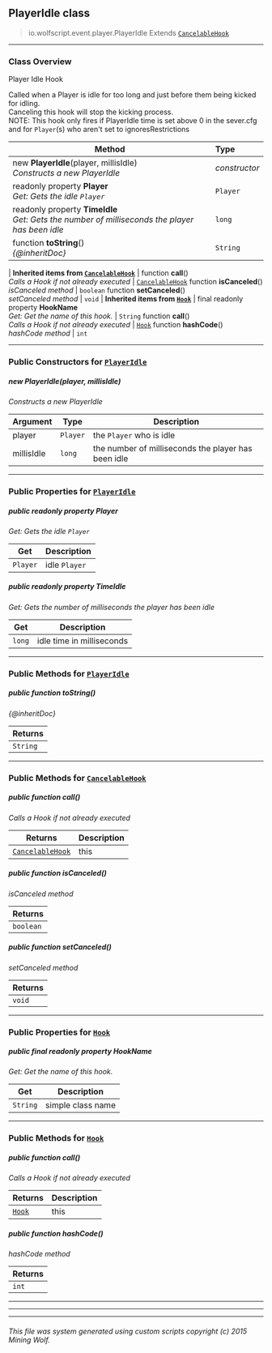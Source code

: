 ## PlayerIdle __class__

>io.wolfscript.event.player.PlayerIdle
>Extends [`CancelableHook`](../../hook/CancelableHook.md)

---

### Class Overview

Player Idle Hook<p/> Called when a Player is idle for too long and just before them being kicked for idling.<br/> Canceling this hook will stop the kicking process.<br/> NOTE: This hook only fires if PlayerIdle time is set above 0 in the sever.cfg and for `Player`(s) who aren't set to ignoresRestrictions

Method | Type   
--- | :--- 
new __PlayerIdle__(player, millisIdle) <br> _Constructs a new PlayerIdle_ | _constructor_
 readonly property __Player__ <br> _Get: Gets the idle `Player`_ | `Player`
 readonly property __TimeIdle__ <br> _Get: Gets the number of milliseconds the player has been idle_ | `long`
 function __toString__() <br> _{@inheritDoc}_ | `String`
 |
__Inherited items from [`CancelableHook`](../../hook/CancelableHook.md)__ |
 function __call__() <br> _Calls a Hook if not already executed_ | [`CancelableHook`](../../hook/CancelableHook.md)
 function __isCanceled__() <br> _isCanceled method_ | `boolean`
 function __setCanceled__() <br> _setCanceled method_ | `void`
 |
__Inherited items from [`Hook`](../../hook/Hook.md)__ |
final readonly property __HookName__ <br> _Get: Get the name of this hook._ | `String`
 function __call__() <br> _Calls a Hook if not already executed_ | [`Hook`](../../hook/Hook.md)
 function __hashCode__() <br> _hashCode method_ | `int`







---

### Public Constructors for [`PlayerIdle`](PlayerIdle.md)

##### <a id='playeridle'></a>new __PlayerIdle__(player, millisIdle) 

_Constructs a new PlayerIdle_

Argument | Type | Description  
--- | --- | --- 
player | `Player` | the `Player` who is idle
millisIdle | `long` | the number of milliseconds the player has been idle

---

### Public Properties for [`PlayerIdle`](PlayerIdle.md)

##### <a id='player'></a>public  readonly property __Player__

_Get: Gets the idle `Player`_

Get | Description
--- | --- 
`Player` | idle `Player`



##### <a id='timeidle'></a>public  readonly property __TimeIdle__

_Get: Gets the number of milliseconds the player has been idle_

Get | Description
--- | --- 
`long` | idle time in milliseconds



---

### Public Methods for [`PlayerIdle`](PlayerIdle.md)

##### <a id='tostring'></a>public  function __toString__()

_{@inheritDoc}_

Returns | 
--- | 
`String` |


---

### Public Methods for [`CancelableHook`](../../hook/CancelableHook.md)

##### <a id='call'></a>public  function __call__()

_Calls a Hook if not already executed_

Returns | Description
--- | --- 
[`CancelableHook`](../../hook/CancelableHook.md) | this


##### <a id='iscanceled'></a>public  function __isCanceled__()

_isCanceled method_

Returns | 
--- | 
`boolean` |


##### <a id='setcanceled'></a>public  function __setCanceled__()

_setCanceled method_

Returns | 
--- | 
`void` |


---

### Public Properties for [`Hook`](../../hook/Hook.md)

##### <a id='hookname'></a>public final readonly property __HookName__

_Get: Get the name of this hook._

Get | Description
--- | --- 
`String` | simple class name



---

### Public Methods for [`Hook`](../../hook/Hook.md)

##### <a id='call'></a>public  function __call__()

_Calls a Hook if not already executed_

Returns | Description
--- | --- 
[`Hook`](../../hook/Hook.md) | this


##### <a id='hashcode'></a>public  function __hashCode__()

_hashCode method_

Returns | 
--- | 
`int` |


---


---


---


###### This file was system generated using custom scripts copyright (c) 2015 Mining Wolf.
	

